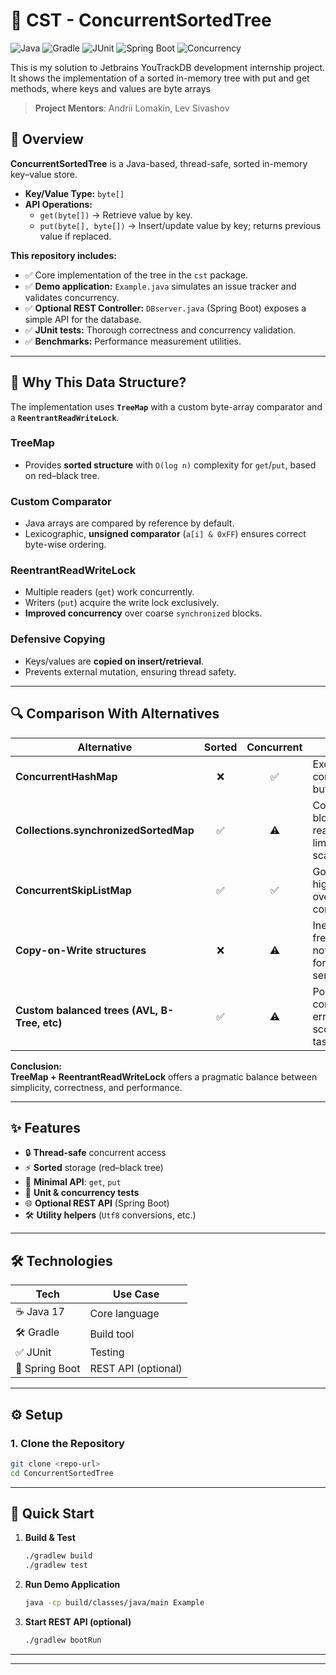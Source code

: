 # 🌳 CST - ConcurrentSortedTree

![Java](https://img.shields.io/badge/Java-17-blue?logo=java)
![Gradle](https://img.shields.io/badge/Gradle-Build-green?logo=gradle) 
![JUnit](https://img.shields.io/badge/Tests-JUnit5-yellow?logo=JUnit5)
![Spring Boot](https://img.shields.io/badge/Spring_Boot-Optional_API-brightgreen?logo=springboot)
![Concurrency](https://img.shields.io/badge/Thread_Safe-ReentrantReadWriteLock-critical?logo=datadog)


This is my solution to Jetbrains YouTrackDB development internship project. It shows the implementation of a sorted in-memory tree with put and get methods, where keys and values are byte arrays 

> **Project Mentors**: Andrii Lomakin, Lev Sivashov

## 📖 Overview

**ConcurrentSortedTree** is a Java-based, thread-safe, sorted in-memory key–value store.

- **Key/Value Type:** `byte[]`
- **API Operations:**
  - `get(byte[])` → Retrieve value by key.
  - `put(byte[], byte[])` → Insert/update value by key; returns previous value if replaced.

**This repository includes:**

- ✅ Core implementation of the tree in the `cst` package.
- ✅ **Demo application:** `Example.java` simulates an issue tracker and validates concurrency.
- ✅ **Optional REST Controller:** `DBserver.java` (Spring Boot) exposes a simple API for the database.
- ✅ **JUnit tests:** Thorough correctness and concurrency validation.
- ✅ **Benchmarks:** Performance measurement utilities.

---

## 🧩 Why This Data Structure?

The implementation uses **`TreeMap`** with a custom byte-array comparator and a **`ReentrantReadWriteLock`**.

### TreeMap
- Provides **sorted structure** with `O(log n)` complexity for `get`/`put`, based on red–black tree.

### Custom Comparator
- Java arrays are compared by reference by default.
- Lexicographic, **unsigned comparator** (`a[i] & 0xFF`) ensures correct byte-wise ordering.

### ReentrantReadWriteLock
- Multiple readers (`get`) work concurrently.
- Writers (`put`) acquire the write lock exclusively.
- **Improved concurrency** over coarse `synchronized` blocks.

### Defensive Copying
- Keys/values are **copied on insert/retrieval**.
- Prevents external mutation, ensuring thread safety.

---

## 🔍 Comparison With Alternatives

| Alternative                                | Sorted | Concurrent | Notes                                                                                         |
|---------------------------------------------|:------:|:----------:|-----------------------------------------------------------------------------------------------|
| **ConcurrentHashMap**                       |   ❌   |    ✅      | Excellent concurrency, but unsorted.                                                          |
| **Collections.synchronizedSortedMap**       |   ✅   |    ⚠️      | Coarse lock blocks all readers/writers; limited scalability.                                  |
| **ConcurrentSkipListMap**                   |   ✅   |    ✅      | Good, but higher memory overhead and complexity.                                              |
| **Copy-on-Write structures**                |   ❌   |    ⚠️      | Inefficient for frequent writes; not a natural fit for key–value semantics.                   |
| **Custom balanced trees (AVL, B-Tree, etc)**|   ✅   |    ⚠️      | Possible, but complex and error-prone for scope of this task.                                 |

**Conclusion:**  
**TreeMap + ReentrantReadWriteLock** offers a pragmatic balance between simplicity, correctness, and performance.

---

## ✨ Features

- 🔒 **Thread-safe** concurrent access
- ⚡ **Sorted** storage (red–black tree)
- 🎯 **Minimal API**: `get`, `put`
- 🧪 **Unit & concurrency tests**
- 🌐 **Optional REST API** (Spring Boot)
- 🛠 **Utility helpers** (`Utf8` conversions, etc.)

---

## 🛠 Technologies

| Tech         | Use Case         |
|--------------|------------------|
| ☕ Java 17    | Core language    |
| 🛠 Gradle     | Build tool       |
| ✅ JUnit      | Testing          |
| 🚀 Spring Boot| REST API (optional) |

---

## ⚙️ Setup

### 1. Clone the Repository

```sh
git clone <repo-url>
cd ConcurrentSortedTree
```

---

## 🚀 Quick Start

1. **Build & Test**
   ```sh
   ./gradlew build
   ./gradlew test
   ```

2. **Run Demo Application**
   ```sh
   java -cp build/classes/java/main Example
   ```

3. **Start REST API (optional)**
   ```sh
   ./gradlew bootRun
   ```

---
---
